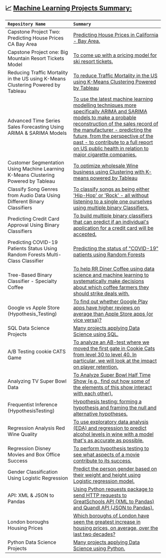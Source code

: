 ## 📈 <ins> Machine Learning Projects Summary:<ins> 

| <code>Repository Name</code>  | <code>Summary</code> |
| :--- |:--- |
|Capstone Project Two: Predicting House Prices CA Bay Area |[Predicting House Prices in California - Bay Area.](https://github.com/akthammomani/Predicting-House-Prices-CA-Bay-Area)|
|Capstone Project one: Big Mountain Resort Tickets Model |[To come up with a pricing model for ski resort tickets.](https://github.com/akthammomani/Big-Mountain-Resort-Pricing-Model) |
|Reducing Traffic Mortality in the US using K-Means Clustering Powered by Tableau |[To reduce Traffic Mortality in the US using K-Means Clustering Powered by Tableau](https://github.com/akthammomani/US-Drivers-Segmentation-Kmeans-Clustering-Tableau) |
|Advanced Time Series Sales Forecasting Using ARIMA & SARIMA Models|[To use the latest machine learning modelling techniques more specifically ARIMA and SARIMA models to make a probable reconstruction of the sales record of the manufacturer - predicting the future, from the perspective of the past - to contribute to a full report on US public health in relation to major cigarette companies.](https://github.com/akthammomani/Advanced-Time-Series-Sales-Forecasting-ARIMA-SARIMA) |
|Customer Segmentation Using Machine Learning K-Means Clustering Powered by Tableau |[To optimize wholesale Wine business using Clustering with K-means powered by Tableau](https://github.com/akthammomani/Customers-Segmentation-Clustering-Kmeans-Tableau) |
|Classify Song Genres from Audio Data Using Different Binary Classifiers |[To classify songs as being either 'Hip-Hop' or 'Rock' - all without listening to a single one ourselves using multiple binary Classifiers.](https://github.com/akthammomani/Predicting-Song-Genres-Binary-Classifier) |
|Predicting Credit Card Approval Using Binary Classifiers|[To build multiple binary classifiers that can predict if an individual's application for a credit card will be accepted.](https://github.com/akthammomani/Binary-Classifier-Predicting-Credit-Card-Approval)|
|Predicting COVID-19 Patients Status Using Random Forests Multi-Class Classifier|[Predicting the status of "COVID-19" patients using Random Forests](https://github.com/akthammomani/Random-Forests-Multi-Class-Classifier/tree/main/Random-Forests-COVID-19)|
|Tree-Based Binary Classifier - Specialty Coffee|[To help RR Diner Coffee using data science and machine learning to systematically make decisions about which coffee farmers they should strike deals with.](https://github.com/akthammomani/Decision-Tree-Based-Binary-Classifiers/tree/main/Tree_Based_Classifier_RR_Diner_Coffee)|
|Google vs Apple Store (Hypothesis_Testing)|[To find out whether Google Play apps have higher reviews on average than Apple Store apps (or vice versa)?](https://github.com/akthammomani/Google-vs-Apple-Store-Hypothesis_Testing)|
|SQL Data Science Projects |[Many projects applying Data Science using SQL.](https://github.com/akthammomani/SQL-Data-Science-Projects)|
|A/B Testing cookie CATS Game |[To analyze an AB-test where we moved the first gate in Cookie Cats from level 30 to level 40. In particular, we will look at the impact on player retention.](https://github.com/akthammomani/AB-Testing-cookie-CATS)|
|Analyzing TV Super Bowl Data |[To Analyze Super Bowl Half Time Show (e.g.,  find out how some of the elements of this show interact with each other).](https://github.com/akthammomani/Analyzing-TV-Super-Bowl-Data)|
|Frequentist Inference (HypothesisTesting) |[Hypothesis testing: forming a hypothesis and framing the null and alternative hypotheses.](https://github.com/akthammomani/Frequentist-Inference-Hypothesis-Testing)|
|Regression Analysis Red Wine Quality|[To use exploratory data analysis (EDA) and regression to predict alcohol levels in wine with a model that's as accurate as possible.](https://github.com/akthammomani/Regression-Analysis-Red-Wine-Quality)|
|Regression Disney Movies and Box Office Success|[To perform hypothesis testing to see what aspects of a movie contribute to its success.](https://github.com/akthammomani/Disney-Movies-and-Box-Office-Success)|
|Gender Classification Using Logistic Regression  |[Predict the person gender based on their weight and height using Logistic regression model.](https://github.com/akthammomani/Logistic_Regression_Gender_Classification)|
|API: XML & JSON to Pandas|[Using Python requests package to send HTTP requests to GreatSchools API (XML to Pandas) and Quandl API (JSON to Pandas).](https://github.com/akthammomani/API-XML-JSON-TO-Pandas)|
|London boroughs Housing Prices |[Which boroughs of London have seen the greatest increase in housing prices, on average, over the last two decades?](https://github.com/akthammomani/London-boroughs-Housing-Prices)|
|Python Data Science Projects |[Many projects applying Data Science using Python.](https://github.com/akthammomani/Python-Data-Science-Projects) |
